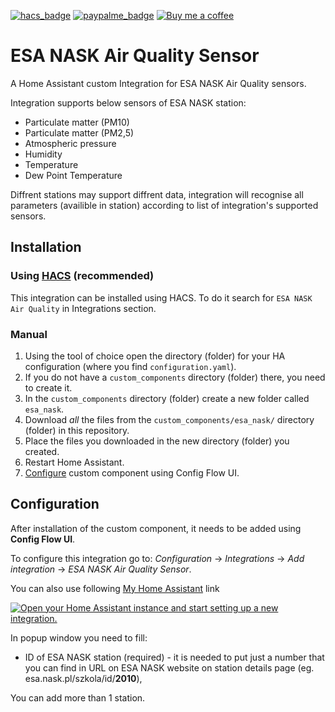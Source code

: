 [![hacs_badge](https://img.shields.io/badge/HACS-Default-orange.svg)](https://github.com/hacs/integration)
[![paypalme_badge](https://img.shields.io/badge/Donate-PayPal-0070ba)](https://paypal.me/MrGroch)
[![Buy me a coffee](https://www.buymeacoffee.com/assets/img/custom_images/orange_img.png)](https://www.buymeacoffee.com/MrGroch)

# ESA NASK Air Quality Sensor

A Home Assistant custom Integration for ESA NASK Air Quality sensors.

Integration supports below sensors of ESA NASK station:

- Particulate matter (PM10)
- Particulate matter (PM2,5)
- Atmospheric pressure
- Humidity
- Temperature
- Dew Point Temperature

Diffrent stations may support diffrent data, integration will recognise all parameters (availible in station) according to list of integration's supported sensors.

## Installation

### Using [HACS](https://hacs.xyz/) (recommended)

This integration can be installed using HACS. To do it search for `ESA NASK Air Quality` in Integrations section.

### Manual

1. Using the tool of choice open the directory (folder) for your HA configuration (where you find `configuration.yaml`).
2. If you do not have a `custom_components` directory (folder) there, you need to create it.
3. In the `custom_components` directory (folder) create a new folder called `esa_nask`.
4. Download _all_ the files from the `custom_components/esa_nask/` directory (folder) in this repository.
5. Place the files you downloaded in the new directory (folder) you created.
6. Restart Home Assistant.
7. [Configure](#Configuration) custom component using Config Flow UI.

## Configuration

After installation of the custom component, it needs to be added using **Config Flow UI**.

To configure this integration go to: _Configuration_ -> _Integrations_ -> _Add integration_ -> _ESA NASK Air Quality Sensor_.

You can also use following [My Home Assistant](http://my.home-assistant.io/) link

[![Open your Home Assistant instance and start setting up a new integration.](https://my.home-assistant.io/badges/config_flow_start.svg)](https://my.home-assistant.io/redirect/config_flow_start/?domain=esa_nask)

In popup window you need to fill:

- ID of ESA NASK station (required) - it is needed to put just a number that you can find in URL on ESA NASK website on station details page (eg. esa.nask.pl/szkola/id/**2010**),

You can add more than 1 station.
